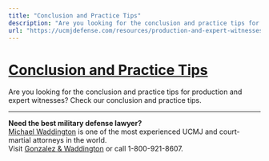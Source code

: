 ```yaml
---
title: "Conclusion and Practice Tips"
description: "Are you looking for the conclusion and practice tips for production and expert witnesses? Check our conclusion and practice tips."
url: "https://ucmjdefense.com/resources/production-and-expert-witnesses/conclusion-and-practice-tips.html"
---
```


# [Conclusion and Practice Tips](https://ucmjdefense.com/resources/production-and-expert-witnesses/conclusion-and-practice-tips.html)

Are you looking for the conclusion and practice tips for production and expert witnesses? Check our conclusion and practice tips.

---

**Need the best military defense lawyer?**  
[Michael Waddington](https://ucmjdefense.com/attorneys/michael-stewart-waddington-partner.html) is one of the most experienced UCMJ and court-martial attorneys in the world.  
Visit [Gonzalez & Waddington](https://ucmjdefense.com) or call 1-800-921-8607.
